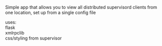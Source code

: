 Simple app that allows you to view all distributed supervisord clients from one location, set up from a single config file

uses:  
flask  
xmlrpclib  
css/styling from supervisor  
